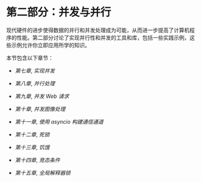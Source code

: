 # 第二部分：并发与并行

现代硬件的进步使得数据的并行和并发处理成为可能，从而进一步提高了计算机程序的性能。第二部分讨论了实现并行性和并发的工具和库，包括一些实践示例，这些示例允许你立即应用所学的知识。

本节包含以下章节：

+   *第七章*, *实现并发*

+   *第八章*, *并行处理*

+   *第九章*, *并发 Web 请求*

+   *第十章*, *并发图像处理*

+   *第十一章*, *使用 asyncio 构建通信通道*

+   *第十二章*, *死锁*

+   *第十三章*, *饥饿*

+   *第十四章*, *竞态条件*

+   *第十五章*, *全局解释器锁*
